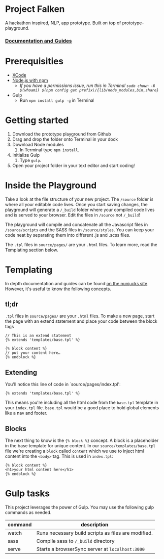 # Project Falken
A hackathon inspired, NLP, app prototype.
Built on top of prototype-playground.
### [Documentation and Guides](https://hagata.github.io/prototype_playground/)

# Prerequisities
* [XCode](https://itunes.apple.com/cg/app/xcode/id497799835?mt=12)
* [Node.js with npm](https://nodejs.org/en/)
  - *If you have a permissions issue, run this in Terminal `sudo chown -R $(whoami) $(npm config get prefix)/{lib/node_modules,bin,share}`*
* Gulp
  * Run `npm install gulp -g` in Terminal

# Getting started
1. Download the prototype playground from Github
2. Drag and drop the folder onto Terminal in your dock
3. Download Node modules
    1. In Terminal type `npm install`.
4. Initialize Gulp
    1. Type `gulp`.
5. Open your project folder in your text editor and start coding!

# Inside the Playground
Take a look at the file structure of your new project. The `/source` folder is where all your editable code lives. Once you start saving changes, the playground will generate a `/_build` folder where your compiled code lives and is served to your browser. Edit the files in `/source` not `/_build`!

The playground will compile and concatenate all the Javascript files in `/source/scripts` and the SASS files in `/source/styles`. You can keep your code neat by separating them into different .js and .scss files.

The `.tpl` files in `source/pages/` are your `.html` files. To learn more, read the Templating section below.

# Templating
In depth documentation and guides can be found [on the nunjucks site](http://mozilla.github.io/nunjucks/templating.html). However, it's useful to know the following concepts.

## tl;dr
`.tpl` files in `source/pages/` are your `.html` files.
To make a new page, start the page with an extend statement and place your code between the block tags
```
// This is an extend statement
{% extends 'templates/base.tpl' %}

{% block content %}
// put your content here…
{% endblock %}
```

## Extending
You'll notice this line of code in `source/pages/index.tpl':
```
{% extends 'templates/base.tpl' %}
```

This means you're including all the html code from the `base.tpl` template in your `index.tpl` file. `base.tpl` would be a good place to hold global elements like a nav and footer.   

## Blocks
The next thing to know is the `{% block %}` concept. A block is a placeholder in the base template for unique content. In our `source/templates/base.tpl` file we're creating a `block` called `content` which we use to inject html content into the `<body>` tag. This is used in `index.tpl`:
```
{% block content %}
<h1>your html content here</h1>
{% endblock %}
```

# Gulp tasks
This project leverages the power of Gulp. You may use the following gulp commands as needed.

| command | description |
| ------ | ------- |
| watch | Runs necessary build scripts as files are modified. |
| sass | Compile sass to `/_build` directory |
| serve | Starts a browserSync server at `localhost:3000` |
